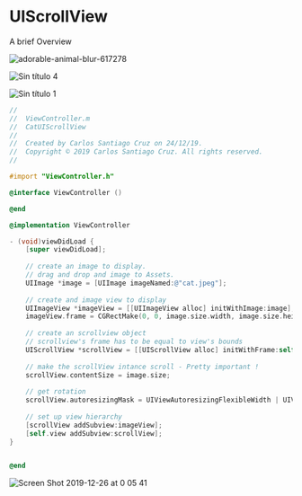 # UIScrollView
A brief Overview

![adorable-animal-blur-617278](https://user-images.githubusercontent.com/24994818/71460872-37da5800-2773-11ea-816e-4bdebf913a0e.jpg)

![Sin título 4](https://user-images.githubusercontent.com/24994818/71462051-b6d18f80-2777-11ea-943e-557637db4e86.jpg)

![Sin título 1](https://user-images.githubusercontent.com/24994818/71460651-5ee45a00-2772-11ea-9179-8e952ae34522.jpg)

```objective-c
//
//  ViewController.m
//  CatUIScrollView
//
//  Created by Carlos Santiago Cruz on 24/12/19.
//  Copyright © 2019 Carlos Santiago Cruz. All rights reserved.
//

#import "ViewController.h"

@interface ViewController ()

@end

@implementation ViewController

- (void)viewDidLoad {
    [super viewDidLoad];
    
    // create an image to display.
    // drag and drop and image to Assets.
    UIImage *image = [UIImage imageNamed:@"cat.jpeg"];
    
    // create and image view to display
    UIImageView *imageView = [[UIImageView alloc] initWithImage:image];
    imageView.frame = CGRectMake(0, 0, image.size.width, image.size.height);
    
    // create an scrollview object
    // scrollview's frame has to be equal to view's bounds
    UIScrollView *scrollView = [[UIScrollView alloc] initWithFrame:self.view.bounds];
    
    // make the scrollView intance scroll - Pretty important !
    scrollView.contentSize = image.size;
    
    // get rotation
    scrollView.autoresizingMask = UIViewAutoresizingFlexibleWidth | UIViewAutoresizingFlexibleHeight;
    
    // set up view hierarchy
    [scrollView addSubview:imageView];
    [self.view addSubview:scrollView];
}


@end
```

![Screen Shot 2019-12-26 at 0 05 41](https://user-images.githubusercontent.com/24994818/71460927-7bcd5d00-2773-11ea-93c6-6f8bed045ebc.png)

